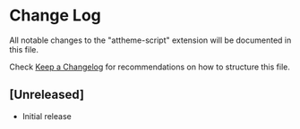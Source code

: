 # Change Log
All notable changes to the "attheme-script" extension will be documented in this file.

Check [Keep a Changelog](http://keepachangelog.com/) for recommendations on how to structure this file.

## [Unreleased]
- Initial release